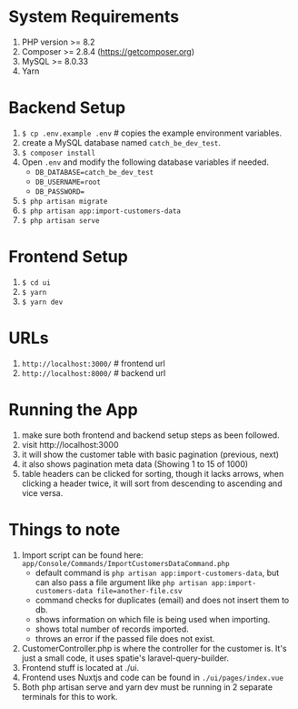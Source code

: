 # System Requirements
1. PHP version >= 8.2
2. Composer >= 2.8.4 (https://getcomposer.org)
3. MySQL >= 8.0.33
4. Yarn

# Backend Setup
1. `$ cp .env.example .env` # copies the example environment variables.
2. create a MySQL database named `catch_be_dev_test`.
3. `$ composer install`
4. Open `.env` and modify the following database variables if needed.
    * `DB_DATABASE=catch_be_dev_test`
    * `DB_USERNAME=root`
    * `DB_PASSWORD=`
5. `$ php artisan migrate`
6. `$ php artisan app:import-customers-data`
7. `$ php artisan serve`

# Frontend Setup
1. `$ cd ui`
2. `$ yarn`
3. `$ yarn dev`

# URLs
1. `http://localhost:3000/` # frontend url
2. `http://localhost:8000/` # backend url

# Running the App
1. make sure both frontend and backend setup steps as been followed.
2. visit http://localhost:3000
3. it will show the customer table with basic pagination (previous, next)
4. it also shows pagination meta data (Showing 1 to 15 of 1000)
5. table headers can be clicked for sorting, though it lacks arrows, when clicking a header twice, it will sort from descending to ascending and vice versa.

# Things to note
1. Import script can be found here: `app/Console/Commands/ImportCustomersDataCommand.php`
   * default command is `php artisan app:import-customers-data`, but can also pass a file argument like `php artisan app:import-customers-data file=another-file.csv`
   * command checks for duplicates (email) and does not insert them to db.
   * shows information on which file is being used when importing.
   * shows total number of records imported.
   * throws an error if the passed file does not exist.
2. CustomerController.php is where the controller for the customer is. It's just a small code, it uses spatie's laravel-query-builder.
3. Frontend stuff is located at ./ui.
4. Frontend uses Nuxtjs and code can be found in `./ui/pages/index.vue`
5. Both php artisan serve and yarn dev must be running in 2 separate terminals for this to work.